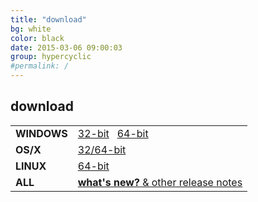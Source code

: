 ```yaml
---
title: "download"
bg: white
color: black
date: 2015-03-06 09:00:03
group: hypercyclic
#permalink: /
---
```

## download

|                           |                       |
| ------------------------- | --------------------- |
|**WINDOWS** | <a class="button button-primary u-fixed-width-10 track-click" href="/en/hypercyclic/v0105/download/544/hypercyclic-1.5.544-win-32bit.zip">32-bit</a>  &nbsp; <a class="button button-primary u-fixed-width-10 track-click" href="/en/hypercyclic/v0105/download/544/hypercyclic-1.5.544-win-64bit.zip">64-bit</a> | 
|**OS/X**    | <a class="button button-primary u-fixed-width-10 track-click" href="/en/hypercyclic/v0105/download/544/hypercyclic-1.5.544-macosx.dmg">32/64-bit</a> |
|**LINUX**   | <a class="button button-primary u-fixed-width-10 track-click" href="/en/hypercyclic/v0105/download/544/hypercyclic-1.5.544-linux-64bit.zip">64-bit</a> |
|**ALL**     | [**what's new?**  &  other release notes](/en/hypercyclic/v0105/download/544/readme-hypercyclic.html)         |

